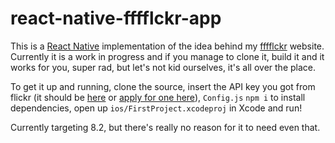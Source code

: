 # react-native-fffflckr-app

This is a [React Native](https://facebook.github.io/react-native/) implementation of the idea behind my [fffflckr](http://fffflckr.com) website. Currently it is a work in progress and if you manage to clone it, build it and it works for you, super rad, but let's not kid ourselves, it's all over the place.

To get it up and running, clone the source, insert the API key you got from flickr (it should be [here](https://www.flickr.com/services/apps/by/me) or [apply for one here](https://www.flickr.com/services/apps/create/apply/)), ``Config.js`` ``npm i`` to install dependencies, open up ``ios/FirstProject.xcodeproj`` in Xcode and run!

Currently targeting 8.2, but there's really no reason for it to need even that.
